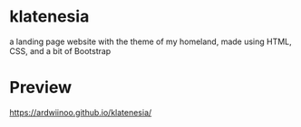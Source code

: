 # klatenesia

a landing page website with the theme of my homeland, made using HTML, CSS, and a bit of Bootstrap

# Preview

https://ardwiinoo.github.io/klatenesia/

